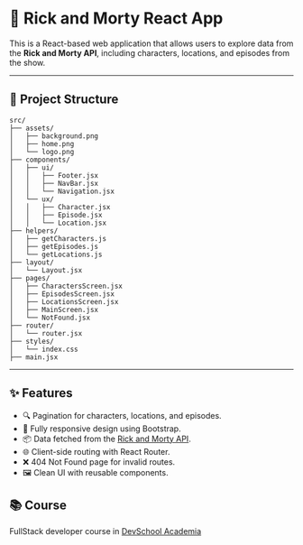 
# 📝 Rick and Morty React App

This is a React-based web application that allows users to explore data from the **Rick and Morty API**, including characters, locations, and episodes from the show.

---

## 📁 Project Structure

```
src/
├── assets/
│   ├── background.png
│   ├── home.png
│   └── logo.png
├── components/
│   ├── ui/
│   │   ├── Footer.jsx
│   │   ├── NavBar.jsx
│   │   └── Navigation.jsx
│   └── ux/
│   │   ├── Character.jsx
│   │   ├── Episode.jsx
│   │   └── Location.jsx
├── helpers/
│   ├── getCharacters.js
│   ├── getEpisodes.js
│   └── getLocations.js
├── layout/
│   └── Layout.jsx
├── pages/
│   ├── CharactersScreen.jsx
│   ├── EpisodesScreen.jsx
│   ├── LocationsScreen.jsx
│   ├── MainScreen.jsx
│   └── NotFound.jsx
├── router/
│   └── router.jsx
├── styles/
│   └── index.css
├── main.jsx
```

---

## ✨ Features

- 🔍 Pagination for characters, locations, and episodes.
- 📱 Fully responsive design using Bootstrap.
- 📦 Data fetched from the [Rick and Morty API](https://rickandmortyapi.com/).
- 🌐 Client-side routing with React Router.
- ❌ 404 Not Found page for invalid routes.
- 🖼️ Clean UI with reusable components.

## 📚 Course
FullStack developer course in [DevSchool Academia](https://devschool.com.ar/)